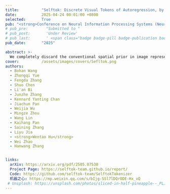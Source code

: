 ```yaml
---
title:          "Selftok: Discrete Visual Tokens of Autoregression, by Diffusion, and for Reasoning"
date:           2025-04-24 00:01:00 +0800
selected:       True
pub: "<strong>Conference on Neural Information Processing Systems (NeurIPS) 2025 <span style='color:red'>(Poster)</span></strong>,"
# pub_pre:        "Submitted to "
# pub_post:       'Under Review'
# pub_last:       ' <span class="badge badge-pill badge-publication badge-success">Spotlight</span>'
pub_date:       "2025"

abstract: >-
  We completely discard the conventional spatial prior in image representation and introduce a novel discrete visual tokenizer: Self-Consistency Tokenizer (Selftok). Selftok is a SOTA tokenizer that achieves both high-quality reconstruction and high compression bit rate. After representing the training images as Selftok tokens, as a pure AR model, our VLM achieves both SOTA visual comprehension and generation performances.
cover:          /assets/images/covers/Sefltok.png
authors:
  - Bohan Wang
  - Zhongqi Yue
  - Fengda Zhang
  - Shuo Chen
  - Li'an Bi
  - Junzhe Zhang
  - Kennard Yanting Chan
  - Jiachun Pan
  - Weijia Wu
  - Mingze Zhou
  - Wang Lin
  - Kaihang Pan
  - Saining Zhang
  - Liyu Jia
  - <strong>Wentao Hu</strong>
  - Wei Zhao
  - Hanwang Zhang


links:
  arXiv: https://arxiv.org/pdf/2505.07538
  Project Page: https://selftok-team.github.io/report/
  Code: https://github.com/selftok-team/SelftokTokenizer
  机器之心: https://mp.weixin.qq.com/s/bIjg-SSl7lDQrODE-Hx_vQ
 # Unsplash: https://unsplash.com/photos/sliced-in-half-pineapple--_PLJZmHZzk
---
```


